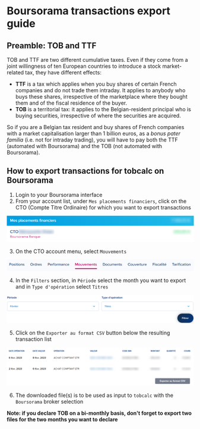 # Boursorama transactions export guide

## Preamble: TOB and TTF

TOB and TTF are two different cumulative taxes. Even if they come from a joint willingness of ten European countries to introduce a stock market-related tax, they have different effects:
- **TTF** is a tax which applies when you buy shares of certain French companies and do not trade them intraday. It applies to anybody who buys these shares, irrespective of the marketplace where they bought them and of the fiscal residence of the buyer.
- **TOB** is a territorial tax: it applies to the Belgian-resident principal who is buying securities, irrespective of where the securities are acquired.

So if you are a Belgian tax resident and buy shares of French companies with a market capitalisation larger than 1 billion euros, as a *bonus pater familia* (i.e. not for intraday trading), you will have to pay both the TTF (automated with Boursorama) and the TOB (not automated with Boursorama).

## How to export transactions for tobcalc on Boursorama

1. Login to your Boursorama interface
2. From your account list, under `Mes placements financiers`, click on the CTO (Compte Titre Ordinaire) for which you want to export transactions

![Boursorama CTO selection](../images/boursorama-select-account.png)

3. On the CTO account menu, select `Mouvements`

![Boursorama CTO Account Menu](../images/boursorama-menu-movement.png)

4. In the `Filters` section, in `Période` select the month you want to export and in `Type d'opération` select `Titres`

![Boursorama CTO Filter Menu](../images/boursorama-filter-period-type.png)

5. Click on the `Exporter au format CSV` button below the resulting transaction list

![Boursorama Export CSV button](../images/boursorama-tx-list-export.png)

6. The downloaded file(s) is to be used as input to `tobcalc` with the `Boursorama` broker selection

**Note: if you declare TOB on a bi-monthly basis, don't forget to export two files for the two months you want to declare**